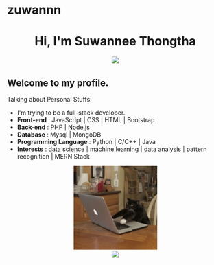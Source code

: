 # zuwannn

<h1 align="center">Hi, I'm Suwannee Thongtha</h1>

<p align="center">
    <img src="https://github-profile-trophy.vercel.app/?username=zuwannn&row=1&column=6&theme=gruvbox&margin-w=15&margin-h=15"/>
</p>

## Welcome to my profile. 

Talking about Personal Stuffs:

- I'm trying to be a full-stack developer.
- <b>Front-end</b> : JavaScript | CSS | HTML  | Bootstrap
- <b>Back-end</b> : PHP | Node.js
- <b>Database</b> : Mysql | MongoDB
- <b>Programming Language</b> : Python | C/C++ | Java
- <b>Interests</b> : data science | machine learning | data analysis | pattern recognition | MERN Stack

<p align="center">
  <img src="https://raw.githubusercontent.com/zuwannn/zuwannn/main/meow-coding.gif" alt="meow-coding" height="195px" />
  <br>
  <img src = "https://github-readme-stats.vercel.app/api/top-langs/?username=zuwannn&layout=compact&theme=tokyonight&include_all_commits=true" height="195px">
  
</p>
